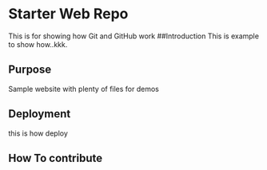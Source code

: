 # Starter Web Repo

This  is for showing how Git and GitHub work
##Introduction
This is example to show how..kkk.

## Purpose

Sample website with plenty of files for demos

## Deployment
this is how deploy

## How To contribute